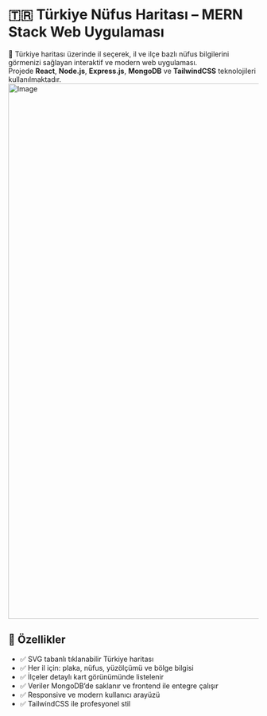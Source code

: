 # 🇹🇷 Türkiye Nüfus Haritası – MERN Stack Web Uygulaması
📌 Türkiye haritası üzerinde il seçerek, il ve ilçe bazlı nüfus bilgilerini görmenizi sağlayan interaktif ve modern web uygulaması.  
Projede **React**, **Node.js**, **Express.js**, **MongoDB** ve **TailwindCSS** teknolojileri kullanılmaktadır.
<img width="1078" alt="Image" src="https://github.com/user-attachments/assets/6fbfa16e-42b9-4014-869d-b35e8f6e53f1" />



## 🚀 Özellikler

- ✅ SVG tabanlı tıklanabilir Türkiye haritası
- ✅ Her il için: plaka, nüfus, yüzölçümü ve bölge bilgisi
- ✅ İlçeler detaylı kart görünümünde listelenir
- ✅ Veriler MongoDB’de saklanır ve frontend ile entegre çalışır
- ✅ Responsive ve modern kullanıcı arayüzü
- ✅ TailwindCSS ile profesyonel stil

